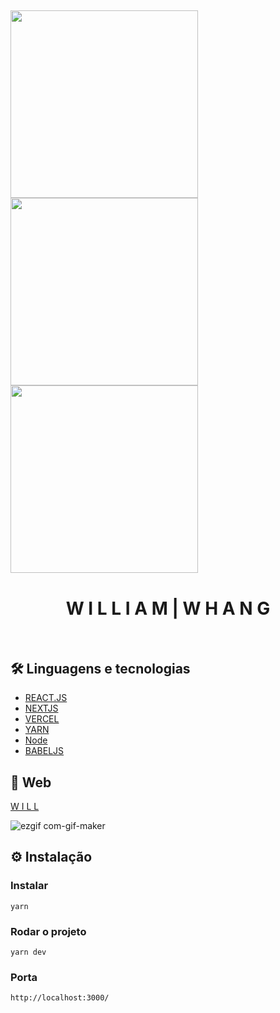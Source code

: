 
<img src="https://user-images.githubusercontent.com/73802190/146577141-2412233d-f7b4-4ddc-b9ac-f28ee7c48780.png"  width="300" height="300" text-align: center> <img src="https://user-images.githubusercontent.com/73802190/146577141-2412233d-f7b4-4ddc-b9ac-f28ee7c48780.png" width="300" height="300" text-align: center> <img src="https://user-images.githubusercontent.com/73802190/146577141-2412233d-f7b4-4ddc-b9ac-f28ee7c48780.png" width="300" height="300" text-align: center > 
---
<h1 align="center"> W I L L I A M  |  W H A N G  </h1>
  <br>
  
  
## 🛠️ Linguagens e tecnologias

* [REACT.JS](https://pt-br.reactjs.org/)
* [NEXTJS](https://pt-br.reactjs.org/)
* [VERCEL](https://vercel.com/)
* [YARN](https://yarnpkg.com/)
* [Node](https://nodejs.org/en/)
* [BABELJS](https://babeljs.io/)


## 🔗 Web

[W I L L ](https://portfolio-ww.vercel.app/)
  
![ezgif com-gif-maker](https://user-images.githubusercontent.com/73802190/146241816-eb7c041f-e9e5-4bb6-b52c-4fb0ce43b9d7.gif)




## ⚙️ Instalação

### Instalar

```
yarn
```

### Rodar o projeto

```
yarn dev
```

### Porta

```
http://localhost:3000/
```
